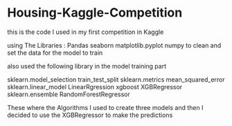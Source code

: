 # Housing-Kaggle-Competition
this is the code I used in my first competition in Kaggle 

using The Libraries :
  Pandas 
  seaborn 
  matplotlib.pyplot
  numpy to clean and set the data for the model to train 

  also used the following library in the model training part

  sklearn.model_selection
    train_test_split 
  sklearn.metrics 
    mean_squared_error
  sklearn.linear_model 
    LinearRgression
  xgboost 
    XGBRegressor 
  sklearn.ensemble 
    RandomForestRegressor

These where the Algorithms I used to create three models and then I decided to use the XGBRegressor 
to make the predictions

  
